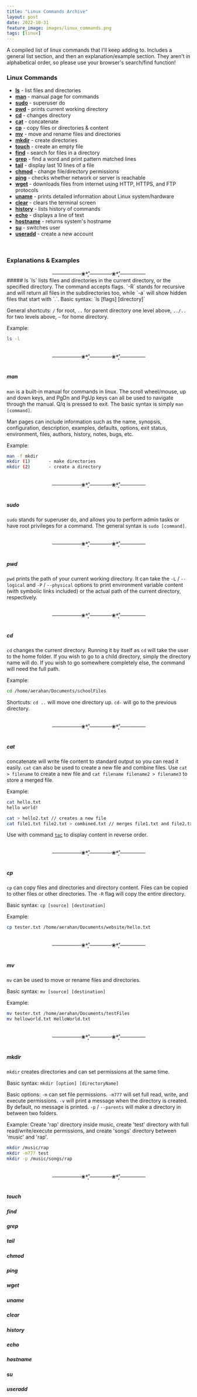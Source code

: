```yaml
---
title: "Linux Commands Archive"
layout: post
date: 2022-10-31
feature_image: images/linux_commands.png
tags: [linux]
---
```


A compiled list of linux commands that I'll keep adding to. Includes a general list section, and then an explanation/example section. They aren't in alphabetical order, so please use your browser's search/find function!

<!--more-->

### Linux Commands
- [**ls**](#ls) - list files and directories
- [**man**](#man) - manual page for commands
- [**sudo**](#sudo) - superuser do
- [**pwd**](#pwd) - prints current working directory
- [**cd**](#cd) - changes directory
- [**cat**](#cat) - concatenate
- [**cp**](#cp) - copy files or directories & content
- [**mv**](#mv) - move and rename files and directories
- [**mkdir**](#mkdir) - create directories 
- [**touch**](#touch) - create an empty file 
- [**find**](#find) - search for files in a directory
- [**grep**](#grep) - find a word and print pattern matched lines
- [**tail**](#tail) - display last 10 lines of a file 
- [**chmod**](#chmod) - change file/directory permissions 
- [**ping**](#ping) - checks whether network or server is reachable
- [**wget**](#wget) - downloads files from internet using HTTP, HTTPS, and FTP protocols
- [**uname**](#uname) - prints detailed information about Linux system/hardware
- [**clear**](#clear) - clears the terminal screen
- [**history**](#history) - lists history of commands
- [**echo**](#echo) - displays a line of text
- [**hostname**](#hostname) - returns system's hostname 
- [**su**](#su) - switches user
- [**useradd**](#useradd) - create a new account



<br />

### Explanations & Examples

<div align="center">────────❀*̥˚──────❀*̥˚───────</div>
##### ls
`ls` lists files and directories in the current directory, or the specified directory. The command accepts flags. `-R` stands for recursive and will return all files in the subdirectories too, while `-a` will show hidden files that start with `.`. 
Basic syntax: `ls [flags] [directory]`

General shortcuts: `/` for root, `..` for parent directory one level above, `../..` for two levels above, `~` for home directory.

Example:
```sh
ls -l
```
<br />
<div align="center">────────❀*̥˚──────❀*̥˚───────</div>
<br />

##### man
`man` is a built-in manual for commands in linux. The scroll wheel/mouse, up and down keys, and PgDn and PgUp keys can all be used to navigate through the manual. Q/q is pressed to exit. The basic syntax is simply `man [command]`.

Man pages can include information such as the name, synopsis, configuration, description, examples, defaults, options, exit status, environment, files, authors, history, notes, bugs, etc. 

Example:
```sh
man -f mkdir
mkdir (1)       - make directories
mkdir (2)       - create a directory
```
<br />
<div align="center">────────❀*̥˚──────❀*̥˚───────</div>
<br />

##### sudo
`sudo` stands for superuser do, and allows you to perform admin tasks or have root privileges for a command. The general syntax is `sudo [command]`.

<br />
<div align="center">────────❀*̥˚──────❀*̥˚───────</div>
<br />

##### pwd
`pwd` prints the path of your current working directory. It can take the `-L` / `--logical` and `-P` / `--physical` options to print environment variable content (with symbolic links included) or the actual path of the current directory, respectively. 

<br />
<div align="center">────────❀*̥˚──────❀*̥˚───────</div>
<br />

##### cd
`cd` changes the current directory. Running it by itself as `cd` will take the user to the home folder. If you wish to go to a child directory, simply the directory name will do. If you wish to go somewhere completely else, the command will need the full path. 

Example:
```sh
cd /home/aerahan/Documents/schoolFiles
```
Shortcuts: `cd ..` will move one directory up. `cd-` will go to the previous directory.

<br />
<div align="center">────────❀*̥˚──────❀*̥˚───────</div>
<br />

##### cat
concatenate will write file content to standard output so you can read it easily. 
`cat` can also be used to create a new file and combine files. Use `cat > filename` to create a new file and `cat filename filename2 > filename3` to store a merged file. 

Example: 
```sh
cat hello.txt
hello world!

cat > hello2.txt // creates a new file 
cat file1.txt file2.txt > combined.txt // merges file1.txt and file2.txt and stores as combined.txt
```
Use with command [`tac`](#tac) to display content in reverse order. 

<br />
<div align="center">────────❀*̥˚──────❀*̥˚───────</div>
<br />

##### cp
`cp` can copy files and directories and directory content. Files can be copied to other files or other directories. The `-R` flag will copy the entire directory.

Basic syntax: `cp [source] [destination]`

Example: 
```sh
cp tester.txt /home/aerahan/Documents/website/hello.txt
```
<br />
<div align="center">────────❀*̥˚──────❀*̥˚───────</div>
<br />

##### mv
`mv` can be used to move or rename files and directories. 

Basic syntax: `mv [source] [destination]`

Example:
```sh
mv tester.txt /home/aerahan/Documents/testFiles
mv helloworld.txt HelloWorld.txt
```
<br />
<div align="center">────────❀*̥˚──────❀*̥˚───────</div>
<br />

##### mkdir
`mkdir` creates directories and can set permissions at the same time. 

Basic syntax: `mkdir [option] [directoryName]`

Basic options: `-m` can set file permissions. `-m777` will set full read, write, and execute permissions. `-v` will print a message when the directory is created. By default, no message is printed. `-p` / `--parents` will make a directory in between two folders.

Example: Create 'rap' directory inside music, create 'test' directory with full read/write/execute permissions, and create 'songs' directory between 'music' and 'rap'.
```sh
mkdir /music/rap
mkdir -m777 test
mkdir -p /music/songs/rap
```
<br />
<div align="center">────────❀*̥˚──────❀*̥˚───────</div>
<br />

##### touch
##### find
##### grep
##### tail
##### chmod
##### ping
##### wget
##### uname
##### clear
##### history
##### echo
##### hostname
##### su
##### useradd
